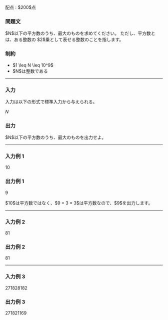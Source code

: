 
<div>

<span>

<span>

<p>
配点 : $200$点
</p>

<div>

<section>

### **問題文**

<p>
$N$以下の平方数のうち、最大のものを求めてください。
ただし、平方数とは、ある整数の $2$乗として表せる整数のことを指します。
</p>

</section>

</div>

<div>

<section>

### **制約**

<ul>

<li>
$1 \leq N \leq 10^9$
</li>

<li>
$N$は整数である
</li>

</ul>

</section>

</div>

---

<div>

<div>

<section>

### **入力**

<p>
入力は以下の形式で標準入力から与えられる。
</p>

<div>

$N$
</div>

</section>

</div>

<div>

<section>

### **出力**

<p>
$N$以下の平方数のうち、最大のものを出力せよ。
</p>

</section>

</div>

</div>

---

<div>

<section>

### **入力例 1**

<div>

10

</div>

</section>

</div>

<div>

<section>

### **出力例 1**

<div>

9

</div>

<p>
$10$は平方数ではなく、$9 = 3 × 3$は平方数なので、$9$を出力します。
</p>

</section>

</div>

---

<div>

<section>

### **入力例 2**

<div>

81

</div>

</section>

</div>

<div>

<section>

### **出力例 2**

<div>

81

</div>

</section>

</div>

---

<div>

<section>

### **入力例 3**

<div>

271828182

</div>

</section>

</div>

<div>

<section>

### **出力例 3**

<div>

271821169

</div>

</section>

</div>

</span>

</span>

</div>
